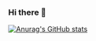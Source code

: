 ### Hi there 👋

[![Anurag's GitHub stats](https://github-readme-stats.vercel.app/api?username=p0w1nd&count_private=true&theme=onedark)](https://github.com/anuraghazra/github-readme-stats)

<!--
**p0w1nd/p0w1nd** is a ✨ _special_ ✨ repository because its `README.md` (this file) appears on your GitHub profile.

Here are some ideas to get you started:

- 🔭 I’m currently working on ...
- 🌱 I’m currently learning ...
- 👯 I’m looking to collaborate on ...
- 🤔 I’m looking for help with ...
- 💬 Ask me about ...
- 📫 How to reach me: ...
- 😄 Pronouns: ...
- ⚡ Fun fact: ...
-->

